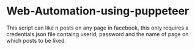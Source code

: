 # Web-Automation-using-puppeteer

This script can like n posts on any page in facebook, this only requires a credentials.json file containg userid, password and the name of page on which posts to be liked.

